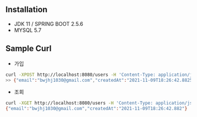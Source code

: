 ## Installation
* JDK 11 / SPRING BOOT 2.5.6
* MYSQL 5.7

## Sample Curl
* 가입
```bash
curl -XPOST http://localhost:8080/users -H 'Content-Type: application/json' -d '{"email":"bwjhj1030@gmail.com"}'
>> {"email":"bwjhj1030@gmail.com","createdAt":"2021-11-09T18:26:42.882583"}
```
* 조회
```bash
curl -XGET http://localhost:8080/users -H 'Content-Type: application/json' -H 'sample-email: bwjhj1030@gmail.com'
{"email":"bwjhj1030@gmail.com","createdAt":"2021-11-09T18:26:42.882"}
```